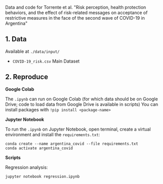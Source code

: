 


Data and code for Torrente et al. "Risk perception, health protection behaviors, and the effect of risk-related messages on acceptance of restrictive measures in the face of the second wave of COVID-19 in Argentina" 


## 1. Data

Available at `./data/input/`

* `COVID-19_risk.csv` Main Dataset



## 2. Reproduce

**Google Colab**

The `.ipynb` can run on Google Colab (for which data should be on Google Drive; code to load data from Google Drive is available in scripts)
You can install packages with `!pip install <package-name>`


**Jupyter Notebook**

To run the `.ipynb` on Jupyter Notebook, open terminal, create a virtual environment and install the `requirements.txt`:

```
conda create --name argentina_covid --file requirements.txt
conda activate argentina_covid
```


**Scripts**



Regression analysis:
```
jupyter notebook regression.ipynb
```












